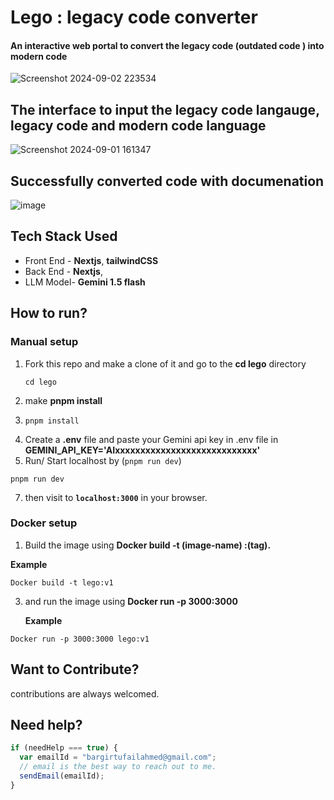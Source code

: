 # Lego : legacy code converter

#### An interactive web portal to convert the legacy code (outdated code ) into modern code

![Screenshot 2024-09-02 223534](https://github.com/user-attachments/assets/61f4e488-f134-40a8-b0cf-80e2b170a00a)

## The interface to input the legacy code langauge, legacy code and modern code language

![Screenshot 2024-09-01 161347](https://github.com/user-attachments/assets/14dbcc5f-92c4-40a4-9022-f24285bb8002)

## Successfully converted code with documenation

![image](https://github.com/user-attachments/assets/98b1b960-eec0-4552-a5cf-eda52a68b2a6)

## Tech Stack Used

- Front End - **Nextjs**, **tailwindCSS**
- Back End - **Nextjs**,
- LLM Model- **Gemini 1.5 flash**

## How to run?

### Manual setup

1. Fork this repo and make a clone of it and go to the **cd lego** directory
   ```
   cd lego
   ```
2. make **pnpm install**
3. ```
   pnpm install
   ```
4. Create a **.env** file and paste your Gemini api key in .env file in **GEMINI_API_KEY='AIxxxxxxxxxxxxxxxxxxxxxxxxxxxx'**
5. Run/ Start localhost by (`pnpm run dev`)

```
pnpm run dev
```

7. then visit to **`localhost:3000`** in your browser.

### Docker setup

1. Build the image using **Docker build -t (image-name) :(tag).**

**Example**

```
Docker build -t lego:v1
```

3. and run the image using **Docker run -p 3000:3000 <image-name>**

   **Example**

```
Docker run -p 3000:3000 lego:v1
```

## Want to Contribute?

contributions are always welcomed.

## Need help?

```javascript
if (needHelp === true) {
  var emailId = "bargirtufailahmed@gmail.com";
  // email is the best way to reach out to me.
  sendEmail(emailId);
}
```
